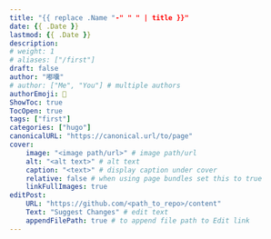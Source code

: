 ```yaml
---
title: "{{ replace .Name "-" " " | title }}"
date: {{ .Date }}
lastmod: {{ .Date }}
description:
# weight: 1
# aliases: ["/first"]
draft: false
author: "嘟囔"
# author: ["Me", "You"] # multiple authors
authorEmoji: 👺
ShowToc: true
TocOpen: true
tags: ["first"]
categories: ["hugo"]
canonicalURL: "https://canonical.url/to/page"
cover:
    image: "<image path/url>" # image path/url
    alt: "<alt text>" # alt text
    caption: "<text>" # display caption under cover
    relative: false # when using page bundles set this to true
    linkFullImages: true
editPost:
    URL: "https://github.com/<path_to_repo>/content"
    Text: "Suggest Changes" # edit text
    appendFilePath: true # to append file path to Edit link
---
```

